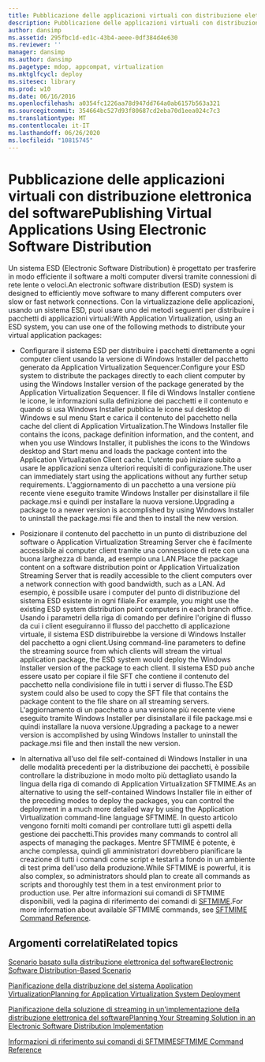 ```yaml
---
title: Pubblicazione delle applicazioni virtuali con distribuzione elettronica del software
description: Pubblicazione delle applicazioni virtuali con distribuzione elettronica del software
author: dansimp
ms.assetid: 295fbc1d-ed1c-43b4-aeee-0df384d4e630
ms.reviewer: ''
manager: dansimp
ms.author: dansimp
ms.pagetype: mdop, appcompat, virtualization
ms.mktglfcycl: deploy
ms.sitesec: library
ms.prod: w10
ms.date: 06/16/2016
ms.openlocfilehash: a0354fc1226aa78d947dd764a0ab6157b563a321
ms.sourcegitcommit: 354664bc527d93f80687cd2eba70d1eea024c7c3
ms.translationtype: MT
ms.contentlocale: it-IT
ms.lasthandoff: 06/26/2020
ms.locfileid: "10815745"
---
```

# <span data-ttu-id="cc2ab-103">Pubblicazione delle applicazioni virtuali con distribuzione elettronica del software</span><span class="sxs-lookup"><span data-stu-id="cc2ab-103">Publishing Virtual Applications Using Electronic Software Distribution</span></span>


<span data-ttu-id="cc2ab-104">Un sistema ESD (Electronic Software Distribution) è progettato per trasferire in modo efficiente il software a molti computer diversi tramite connessioni di rete lente o veloci.</span><span class="sxs-lookup"><span data-stu-id="cc2ab-104">An electronic software distribution (ESD) system is designed to efficiently move software to many different computers over slow or fast network connections.</span></span> <span data-ttu-id="cc2ab-105">Con la virtualizzazione delle applicazioni, usando un sistema ESD, puoi usare uno dei metodi seguenti per distribuire i pacchetti di applicazioni virtuali:</span><span class="sxs-lookup"><span data-stu-id="cc2ab-105">With Application Virtualization, using an ESD system, you can use one of the following methods to distribute your virtual application packages:</span></span>

-   <span data-ttu-id="cc2ab-106">Configurare il sistema ESD per distribuire i pacchetti direttamente a ogni computer client usando la versione di Windows Installer del pacchetto generato da Application Virtualization Sequencer.</span><span class="sxs-lookup"><span data-stu-id="cc2ab-106">Configure your ESD system to distribute the packages directly to each client computer by using the Windows Installer version of the package generated by the Application Virtualization Sequencer.</span></span> <span data-ttu-id="cc2ab-107">Il file di Windows Installer contiene le icone, le informazioni sulla definizione dei pacchetti e il contenuto e quando si usa Windows Installer pubblica le icone sul desktop di Windows e sul menu Start e carica il contenuto del pacchetto nella cache del client di Application Virtualization.</span><span class="sxs-lookup"><span data-stu-id="cc2ab-107">The Windows Installer file contains the icons, package definition information, and the content, and when you use Windows Installer, it publishes the icons to the Windows desktop and Start menu and loads the package content into the Application Virtualization Client cache.</span></span> <span data-ttu-id="cc2ab-108">L'utente può iniziare subito a usare le applicazioni senza ulteriori requisiti di configurazione.</span><span class="sxs-lookup"><span data-stu-id="cc2ab-108">The user can immediately start using the applications without any further setup requirements.</span></span> <span data-ttu-id="cc2ab-109">L'aggiornamento di un pacchetto a una versione più recente viene eseguito tramite Windows Installer per disinstallare il file package.msi e quindi per installare la nuova versione.</span><span class="sxs-lookup"><span data-stu-id="cc2ab-109">Upgrading a package to a newer version is accomplished by using Windows Installer to uninstall the package.msi file and then to install the new version.</span></span>

-   <span data-ttu-id="cc2ab-110">Posizionare il contenuto del pacchetto in un punto di distribuzione del software o Application Virtualization Streaming Server che è facilmente accessibile ai computer client tramite una connessione di rete con una buona larghezza di banda, ad esempio una LAN.</span><span class="sxs-lookup"><span data-stu-id="cc2ab-110">Place the package content on a software distribution point or Application Virtualization Streaming Server that is readily accessible to the client computers over a network connection with good bandwidth, such as a LAN.</span></span> <span data-ttu-id="cc2ab-111">Ad esempio, è possibile usare i computer del punto di distribuzione del sistema ESD esistente in ogni filiale.</span><span class="sxs-lookup"><span data-stu-id="cc2ab-111">For example, you might use the existing ESD system distribution point computers in each branch office.</span></span> <span data-ttu-id="cc2ab-112">Usando i parametri della riga di comando per definire l'origine di flusso da cui i client eseguiranno il flusso del pacchetto di applicazione virtuale, il sistema ESD distribuirebbe la versione di Windows Installer del pacchetto a ogni client.</span><span class="sxs-lookup"><span data-stu-id="cc2ab-112">Using command-line parameters to define the streaming source from which clients will stream the virtual application package, the ESD system would deploy the Windows Installer version of the package to each client.</span></span> <span data-ttu-id="cc2ab-113">Il sistema ESD può anche essere usato per copiare il file SFT che contiene il contenuto del pacchetto nella condivisione file in tutti i server di flusso.</span><span class="sxs-lookup"><span data-stu-id="cc2ab-113">The ESD system could also be used to copy the SFT file that contains the package content to the file share on all streaming servers.</span></span> <span data-ttu-id="cc2ab-114">L'aggiornamento di un pacchetto a una versione più recente viene eseguito tramite Windows Installer per disinstallare il file package.msi e quindi installare la nuova versione.</span><span class="sxs-lookup"><span data-stu-id="cc2ab-114">Upgrading a package to a newer version is accomplished by using Windows Installer to uninstall the package.msi file and then install the new version.</span></span>

-   <span data-ttu-id="cc2ab-115">In alternativa all'uso del file self-contained di Windows Installer in una delle modalità precedenti per la distribuzione dei pacchetti, è possibile controllare la distribuzione in modo molto più dettagliato usando la lingua della riga di comando di Application Virtualization SFTMIME.</span><span class="sxs-lookup"><span data-stu-id="cc2ab-115">As an alternative to using the self-contained Windows Installer file in either of the preceding modes to deploy the packages, you can control the deployment in a much more detailed way by using the Application Virtualization command-line language SFTMIME.</span></span> <span data-ttu-id="cc2ab-116">In questo articolo vengono forniti molti comandi per controllare tutti gli aspetti della gestione dei pacchetti.</span><span class="sxs-lookup"><span data-stu-id="cc2ab-116">This provides many commands to control all aspects of managing the packages.</span></span> <span data-ttu-id="cc2ab-117">Mentre SFTMIME è potente, è anche complessa, quindi gli amministratori dovrebbero pianificare la creazione di tutti i comandi come script e testarli a fondo in un ambiente di test prima dell'uso della produzione.</span><span class="sxs-lookup"><span data-stu-id="cc2ab-117">While SFTMIME is powerful, it is also complex, so administrators should plan to create all commands as scripts and thoroughly test them in a test environment prior to production use.</span></span> <span data-ttu-id="cc2ab-118">Per altre informazioni sui comandi di SFTMIME disponibili, vedi la pagina di riferimento dei comandi di [SFTMIME](sftmime--command-reference.md).</span><span class="sxs-lookup"><span data-stu-id="cc2ab-118">For more information about available SFTMIME commands, see [SFTMIME Command Reference](sftmime--command-reference.md).</span></span>

## <span data-ttu-id="cc2ab-119">Argomenti correlati</span><span class="sxs-lookup"><span data-stu-id="cc2ab-119">Related topics</span></span>


[<span data-ttu-id="cc2ab-120">Scenario basato sulla distribuzione elettronica del software</span><span class="sxs-lookup"><span data-stu-id="cc2ab-120">Electronic Software Distribution-Based Scenario</span></span>](electronic-software-distribution-based-scenario.md)

[<span data-ttu-id="cc2ab-121">Pianificazione della distribuzione del sistema Application Virtualization</span><span class="sxs-lookup"><span data-stu-id="cc2ab-121">Planning for Application Virtualization System Deployment</span></span>](planning-for-application-virtualization-system-deployment.md)

[<span data-ttu-id="cc2ab-122">Pianificazione della soluzione di streaming in un'implementazione della distribuzione elettronica del software</span><span class="sxs-lookup"><span data-stu-id="cc2ab-122">Planning Your Streaming Solution in an Electronic Software Distribution Implementation</span></span>](planning-your-streaming-solution-in-an-electronic-software-distribution-implementation.md)

[<span data-ttu-id="cc2ab-123">Informazioni di riferimento sui comandi di SFTMIME</span><span class="sxs-lookup"><span data-stu-id="cc2ab-123">SFTMIME Command Reference</span></span>](sftmime--command-reference.md)

 

 





